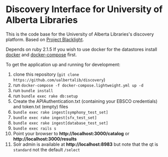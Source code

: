 Discovery Interface for University of Alberta Libraries
=======================================================

This is the code base for the University of Alberta Libraries's
discovery platform. Based on [Project
Blacklight](projectblacklight.org).

Depends on ruby 2.1.5
If you wish to use docker for the datastores install [docker](https://docs.docker.com/install/) and [docker-compose](https://docs.docker.com/compose/install/) first.

To get the application up and running for development:

1. clone this repository (`git clone https://github.com/ualbertalib/discovery`)
2. run `docker-compose -f docker-compose.lightweight.yml up -d`
3. run `bundle install`
4. run `bundle exec rake db:setup`
5. Create the APIAuthentication.txt (containing your EBSCO credentials) and token.txt (empty) files
6. `bundle exec rake ingest[symphony_test_set]`
7. `bundle exec rake ingest[sfx_test_set]`
8. `bundle exec rake ingest[database_test_set]`
9. `bundle exec rails s`
10. Point your browser to **http://localhost:3000/catalog** or **http://localhost:3000/results**
11. Solr admin is available at **http://localhost:8983** but note that the qt is `standard` not the default `/select`
